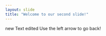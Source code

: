 ```yaml
---
layout: slide
title: "Welcome to our second slide!"
---
```

new Text edited
Use the left arrow to go back!

